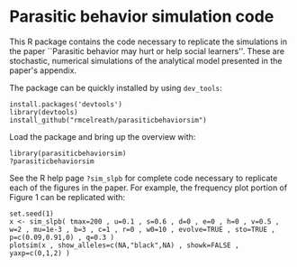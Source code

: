Parasitic behavior simulation code
==========

This R package contains the code necessary to replicate the simulations in the paper ``Parasitic behavior may hurt or help social learners''. These are stochastic, numerical simulations of the analytical model presented in the paper's appendix.

The package can be quickly installed by using ``dev_tools``:
```
install.packages('devtools')
library(devtools)
install_github("rmcelreath/parasiticbehaviorsim")
```

Load the package and bring up the overview with:
```
library(parasiticbehaviorsim)
?parasiticbehaviorsim
```

See the R help page ``?sim_slpb`` for complete code necessary to replicate each of the figures in the paper. For example, the frequency plot portion of Figure 1 can be replicated with:
```
set.seed(1)
x <- sim_slpb( tmax=200 , u=0.1 , s=0.6 , d=0 , e=0 , h=0 , v=0.5 , w=2 , mu=1e-3 , b=3 , c=1 , r=0 , w0=10 , evolve=TRUE , sto=TRUE , p=c(0.09,0.91,0) , q=0.3 )
plotsim(x , show_alleles=c(NA,"black",NA) , showk=FALSE , yaxp=c(0,1,2) )
```
